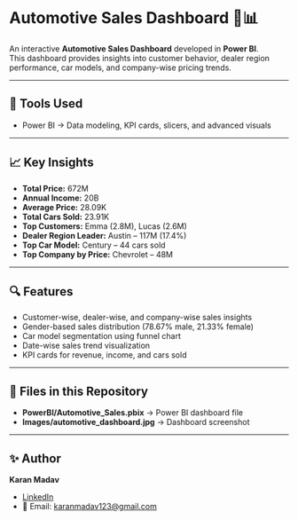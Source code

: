 # Automotive Sales Dashboard 🚗📊

An interactive **Automotive Sales Dashboard** developed in **Power BI**.  
This dashboard provides insights into customer behavior, dealer region performance, car models, and company-wise pricing trends.

---

## 🚀 Tools Used
- Power BI → Data modeling, KPI cards, slicers, and advanced visuals  

---

## 📈 Key Insights
- **Total Price:** 672M  
- **Annual Income:** 20B  
- **Average Price:** 28.09K  
- **Total Cars Sold:** 23.91K  
- **Top Customers:** Emma (2.8M), Lucas (2.6M)  
- **Dealer Region Leader:** Austin – 117M (17.4%)  
- **Top Car Model:** Century – 44 cars sold  
- **Top Company by Price:** Chevrolet – 48M  

---

## 🔍 Features
- Customer-wise, dealer-wise, and company-wise sales insights  
- Gender-based sales distribution (78.67% male, 21.33% female)  
- Car model segmentation using funnel chart  
- Date-wise sales trend visualization  
- KPI cards for revenue, income, and cars sold  


---

## 📂 Files in this Repository
- **PowerBI/Automotive_Sales.pbix** → Power BI dashboard file  
- **Images/automotive_dashboard.jpg** → Dashboard screenshot  

---

## ✨ Author
**Karan Madav**  
- [LinkedIn](https://www.linkedin.com/in/karanmadav)  
- 📧 Email: karanmadav123@gmail.com  
